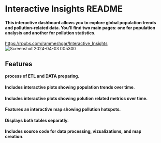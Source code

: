 # Interactive Insights README

#### This interactive dashboard allows you to explore global population trends and pollution-related data. You’ll find two main pages: one for population analysis and another for pollution statistics.

https://rpubs.com/rammeshgar/Interactive_Insights
![Screenshot 2024-04-03 005300](https://github.com/user-attachments/assets/d3ae3557-8872-464d-8b1c-9a6ae0c39596)

## Features

#### process of ETL and DATA preparing.
#### Includes interactive plots showing population trends over time.
#### Includes interactive plots showing polution related metrics over time.
#### Features an interactive map showing pollution hotspots.
#### Displays both tables separatly.
#### Includes source code for data processing, vizualizations, and map creation.
